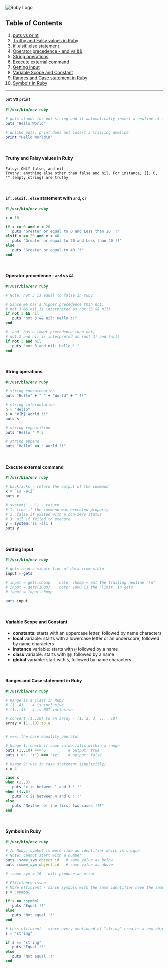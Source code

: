 ![Ruby Logo](https://findicons.com/files/icons/899/ruby_programming/256/ruby.png)

## Table of Contents
1. [puts vs print](https://github.com/ZeroSword-X/programming/tree/master/ruby/basic#put-vs-print)
1. [Truthy and Falsy values in Ruby](https://github.com/ZeroSword-X/programming/tree/master/ruby/basic#Truthy-and-Falsy-values-in-Ruby)
1. [if..elsif..else statement](https://github.com/ZeroSword-X/programming/tree/master/ruby/basic#ifelsifelse-statement-with-and-or)
1. [Operator precedence - and vs &&](https://github.com/ZeroSword-X/programming/tree/master/ruby/basic#operator-precedence---and-vs-)
1. [String operations](https://github.com/ZeroSword-X/programming/tree/master/ruby/basic#string-operations)
1. [Execute external command](https://github.com/ZeroSword-X/programming/tree/master/ruby/basic#execute-external-command)
1. [Getting Input](https://github.com/ZeroSword-X/programming/tree/master/ruby/basic#getting-Input)
1. [Variable Scope and Constant](https://github.com/ZeroSword-X/programming/tree/master/ruby/basic#variable-scope-and-constant)
1. [Ranges and Case statement in Ruby](https://github.com/ZeroSword-X/programming/tree/master/ruby/basic#ranges-and-case-statement-in-ruby)
1. [Symbols in Ruby](https://github.com/ZeroSword-X/programming/tree/master/ruby/basic#symbols-in-ruby)

---

#### `put` vs `print`

```ruby
#!/usr/bin/env ruby

# puts stands for put string and it automatically insert a newline at the end
puts "Hello World"

# unlike puts, print does not insert a trailing newline
print "Hello World\n"    
```

<br>

#### Truthy and Falsy values in Ruby

```
Falsy: ONLY false, and nil
Truthy: anything else other than false and nil. For instance, [], 0, "" (empty string) are truthy
```

<br>

#### `if..elsif..else` statement with `and`, `or`

```ruby
#!/usr/bin/env ruby

x = 10

if x >= 0 and x < 20
   puts "Greater or equal to 0 and Less than 20 !!"
elsif x >= 20 and x < 40
   puts "Greater or equal to 20 and Less than 40 !!"
else 
   puts "Greater or equal to 40 !!"
end
```

<br>

#### Operator precedence - `and` vs `&&` 

```ruby
#!/usr/bin/env ruby

# Note: not 3 is equal to false in ruby

# Since && has a higher precedence than not,
# not 3 && nil is interpreted as not (3 && nil)
if not 3 && nil
   puts "not 3 && nil: Hello !!"
end

# 'and' has a lower precedence than not,
# not 3 and nil is interpreted as (not 3) and (nil)
if not 3 and nil
   puts "not 3 and nil: Hello !!"
end
```

<br>

#### String operations

```ruby
#!/usr/bin/env ruby

# string concatenation
puts "Hello" + " " + "World" + " !!"

# string interpolation
h = "Hello"
s = "#{h} World !!"
puts s

# string repeatition
puts "Hello " * 5

# string append
puts "Hello" << " World !!"
```

<br>

#### Execute external command 

```ruby
#!/usr/bin/env ruby

# backticks - return the output of the command
x = `ls -ali`
puts x

# system('...') - return 
# 1. true if the command was executed properly
# 2. false if exited with a non-zero status                        
# 3. nil if failed to execute
y = system('ls -ali')
puts y
```

<br>

#### Getting Input

```ruby
#!/usr/bin/env ruby

# gets read a single line of data from stdin
input = gets

# input = gets.chomp    note: chomp = eat the trailing newline "\n"
# input = gets(1000)    note: 1000 is the 'limit' in gets
# input = input.chomp

puts input 
```

<br>

#### Variable Scope and Constant

- **constants**: starts with an uppercase letter, followed by name characters
- **local** variable: starts with a lowercase letter or an underscore, followed by name characters
- **instance** variable: starts with `@` followed by a name
- **class** variable: starts with `@@`, followed by a name
- **global** variable: start with `$`, followed by name characters

<br>

#### Ranges and Case statement in Ruby

```ruby
#!/usr/bin/env ruby

# Range is a class in Ruby
# (1..4)    4 is inclusive
# (1...4)   4 is NOT inclusive

# convert (1..10) to an array - [1, 2, 3, ..., 10]
array = (1..10).to_a


# ===, the case equality operator

# Usage 1: check if some value falls within a range
puts (1..10) === 5          # output: true
puts ('a'..'z') === 'zz'    # output: false

# Usage 2: use in case statement (implicitly)
x = 4

case x
when (1..3)
   puts "x is between 1 and 3 !!!"
when (4..6)
   puts "x is between 4 and 6 !!!"
else
   puts "Neither of the first two cases !!!"
end
```

<br>

#### Symbols in Ruby

```ruby
#!/usr/bin/env ruby

# In Ruby, symbol is more like an identifier which is unique
# Note: cannot start with a number
puts :some_sym.object_id   # same value as below 
puts :some_sym.object_id   # same value as above

# :some_sym = 10   will produce an error

# Efficiency issue
# More efficient - since symbols with the same identifier have the same reference and initialised once
s = :symbol

if s == :symbol
   puts "Equal !!"
else
   puts "Not equal !!"
end

# Less efficient - since every mentioned of "string" creates a new object
s = "string"

if s == "string"
   puts "Equal !!"
else
   puts "Not equal !!"
end
```
